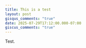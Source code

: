 ```yaml
---
title: This is a test
layout: post
gisqus_comments: "true"
date: 2025-07-29T17:12:00.000-07:00
giscus_comments: "true"
---
```

Test.
